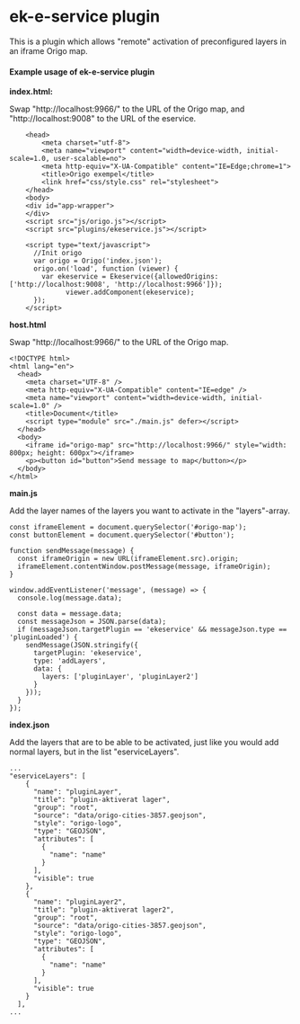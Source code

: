 # ek-e-service plugin

This is a plugin which allows "remote" activation of preconfigured layers in an iframe Origo map.

#### Example usage of ek-e-service plugin

**index.html:**

Swap "http://localhost:9966/" to the URL of the Origo map, and "http://localhost:9008" to the URL of the eservice.
```
    <head>
    	<meta charset="utf-8">
    	<meta name="viewport" content="width=device-width, initial-scale=1.0, user-scalable=no">
    	<meta http-equiv="X-UA-Compatible" content="IE=Edge;chrome=1">
    	<title>Origo exempel</title>
    	<link href="css/style.css" rel="stylesheet">
    </head>
    <body>
    <div id="app-wrapper">
    </div>
    <script src="js/origo.js"></script>
    <script src="plugins/ekeservice.js"></script>

    <script type="text/javascript">
      //Init origo
      var origo = Origo('index.json');
      origo.on('load', function (viewer) {
        var ekeservice = Ekeservice({allowedOrigins: ['http://localhost:9008', 'http://localhost:9966']});
			  viewer.addComponent(ekeservice);
      });
    </script>
```

**host.html**

Swap "http://localhost:9966/" to the URL of the Origo map.
```
<!DOCTYPE html>
<html lang="en">
  <head>
    <meta charset="UTF-8" />
    <meta http-equiv="X-UA-Compatible" content="IE=edge" />
    <meta name="viewport" content="width=device-width, initial-scale=1.0" />
    <title>Document</title>
    <script type="module" src="./main.js" defer></script>
  </head>
  <body>
    <iframe id="origo-map" src="http://localhost:9966/" style="width: 800px; height: 600px"></iframe>
    <p><button id="button">Send message to map</button></p>
  </body>
</html>
```

**main.js**

Add the layer names of the layers you want to activate in the "layers"-array.
```
const iframeElement = document.querySelector('#origo-map');
const buttonElement = document.querySelector('#button');

function sendMessage(message) {
  const iframeOrigin = new URL(iframeElement.src).origin;
  iframeElement.contentWindow.postMessage(message, iframeOrigin);
}

window.addEventListener('message', (message) => {
  console.log(message.data);

  const data = message.data;
  const messageJson = JSON.parse(data);
  if (messageJson.targetPlugin == 'ekeservice' && messageJson.type == 'pluginLoaded') {
    sendMessage(JSON.stringify({
      targetPlugin: 'ekeservice',
      type: 'addLayers',
      data: {
        layers: ['pluginLayer', 'pluginLayer2']
      }
    }));
  }
});
```

**index.json**

Add the layers that are to be able to be activated, just like you would add normal layers, but in the list "eserviceLayers".
```
...
"eserviceLayers": [
    {
      "name": "pluginLayer",
      "title": "plugin-aktiverat lager",
      "group": "root",
      "source": "data/origo-cities-3857.geojson",
      "style": "origo-logo",
      "type": "GEOJSON",
      "attributes": [
        {
          "name": "name"
        }
      ],
      "visible": true
    },
    {
      "name": "pluginLayer2",
      "title": "plugin-aktiverat lager2",
      "group": "root",
      "source": "data/origo-cities-3857.geojson",
      "style": "origo-logo",
      "type": "GEOJSON",
      "attributes": [
        {
          "name": "name"
        }
      ],
      "visible": true
    }
  ],
...
```


